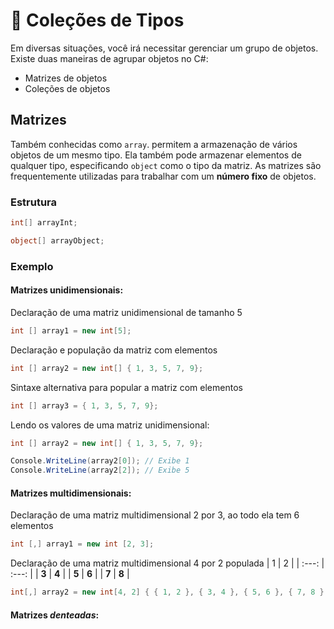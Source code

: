 # 🔢 Coleções de Tipos

Em diversas situações, você irá necessitar gerenciar um grupo de objetos. Existe duas maneiras de agrupar objetos no C#:

* Matrizes de objetos
* Coleções de objetos

## Matrizes

Também conhecidas como `array`. permitem a armazenação de vários objetos de um mesmo tipo. Ela também pode armazenar elementos de qualquer tipo, especificando `object` como o tipo da matriz.
As matrizes são frequentemente utilizadas para trabalhar com um **número fixo** de objetos.

### Estrutura
```C#
int[] arrayInt;

object[] arrayObject;
```

### Exemplo

#### Matrizes unidimensionais:
Declaração de uma matriz unidimensional de tamanho 5
```C#
int [] array1 = new int[5];
```

Declaração e população da matriz com elementos
```C#
int [] array2 = new int[] { 1, 3, 5, 7, 9};
```

Sintaxe alternativa para popular a matriz com elementos
```C#
int [] array3 = { 1, 3, 5, 7, 9};
```

Lendo os valores de uma matriz unidimensional:
```C#
int [] array2 = new int[] { 1, 3, 5, 7, 9};

Console.WriteLine(array2[0]); // Exibe 1
Console.WriteLine(array2[2]); // Exibe 5
```

#### Matrizes multidimensionais:
Declaração de uma matriz multidimensional 2 por 3, ao todo ela tem 6 elementos
```C#
int [,] array1 = new int [2, 3];
```

Declaração de uma matriz multidimensional 4 por 2 populada
| 1 | 2 |
| :---: | :---: |
| **3** | **4** |
| **5** | **6** |
| **7** | **8** |
```C#
int[,] array2 = new int[4, 2] { { 1, 2 }, { 3, 4 }, { 5, 6 }, { 7, 8 } };
```

#### Matrizes *denteadas*: